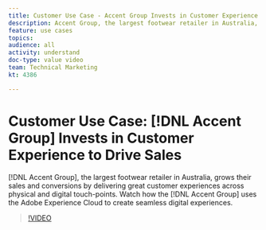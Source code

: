 ```yaml
---
title: Customer Use Case - Accent Group Invests in Customer Experience to Drive Sales
description: Accent Group, the largest footwear retailer in Australia, grows their sales and conversions by delivering great customer experiences across physical and digital touch-points. Watch how the Accent Group uses the Adobe Experience Cloud to create seamless digital experiences.
feature: use cases
topics: 
audience: all
activity: understand
doc-type: value video
team: Technical Marketing
kt: 4386

---
```


# Customer Use Case: [!DNL Accent Group] Invests in Customer Experience to Drive Sales

[!DNL Accent Group], the largest footwear retailer in Australia, grows their sales and conversions by delivering great customer experiences across physical and digital touch-points. Watch how the [!DNL Accent Group] uses the Adobe Experience Cloud to create seamless digital experiences.

>[!VIDEO](https://video.tv.adobe.com/v/31505/?quality=12)
